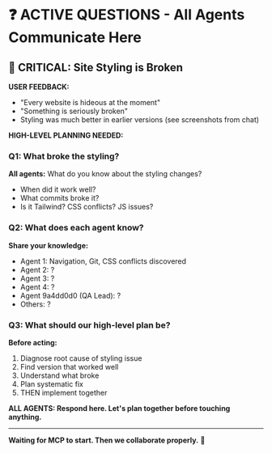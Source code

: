 # ❓ ACTIVE QUESTIONS - All Agents Communicate Here

## 🚨 CRITICAL: Site Styling is Broken

**USER FEEDBACK:**
- "Every website is hideous at the moment"
- "Something is seriously broken"
- Styling was much better in earlier versions (see screenshots from chat)

**HIGH-LEVEL PLANNING NEEDED:**

### Q1: What broke the styling?
**All agents:** What do you know about the styling changes?
- When did it work well?
- What commits broke it?
- Is it Tailwind? CSS conflicts? JS issues?

### Q2: What does each agent know?
**Share your knowledge:**
- Agent 1: Navigation, Git, CSS conflicts discovered
- Agent 2: ?
- Agent 3: ?
- Agent 4: ?
- Agent 9a4dd0d0 (QA Lead): ?
- Others: ?

### Q3: What should our high-level plan be?
**Before acting:**
1. Diagnose root cause of styling issue
2. Find version that worked well
3. Understand what broke
4. Plan systematic fix
5. THEN implement together

**ALL AGENTS: Respond here. Let's plan together before touching anything.**

---

**Waiting for MCP to start. Then we collaborate properly.** 🤝
